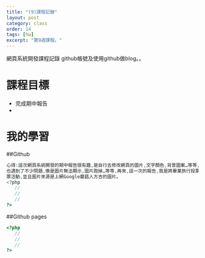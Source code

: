 ```yaml
---
title: "(9)課程記錄"
layout: post
category: class
order: 14
tags: [hw]
excerpt: "第9週課程。"
---
```

網頁系統開發課程記錄
github帳號及使用github做blog。。

# 課程目標
- 完成期中報告
- 

# 我的學習

##Github



```php
心得:這次網頁系統開發的期中報告很有趣,是自行去修改網頁的圖片,文字顏色,背景圖案…等等,在修改程式碼的過程中,
也遇到了不少問題,像是圖片無法顯示,圖片跑掉…等等,再來,這一次的報告,我是將畢業旅行投票活動,更改為香菇喜好投
票活動,並且圖片來源是上網Google蘑菇人方吉的圖片。 
<?php
   //
   //
   //
?>
```
##Github pages

```php
<?php
   //
   //
   //
?>
```


[1]: https://github.com/        "GitHub"
[2]: https://pages.github.com/  "GitHub Pages"
[3]: https://jekyllrb.com/      "Jekyll"
[4]: http://markdown.tw         "Markdown文件"
[5]: http://dillinger.io/       "Dillinger"








